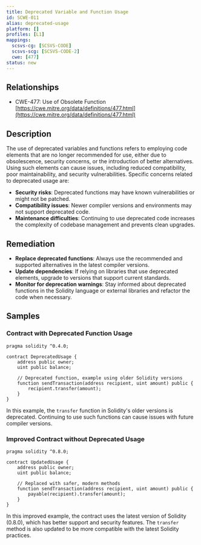 ```yaml
---
title: Deprecated Variable and Function Usage
id: SCWE-011
alias: deprecated-usage
platform: []
profiles: [L1]
mappings:
  scsvs-cg: [SCSVS-CODE]
  scsvs-scg: [SCSVS-CODE-2]
  cwe: [477]
status: new
---
```


## Relationships
- CWE-477: Use of Obsolete Function
  [https://cwe.mitre.org/data/definitions/477.html](https://cwe.mitre.org/data/definitions/477.html)

## Description
The use of deprecated variables and functions refers to employing code elements that are no longer recommended for use, either due to obsolescence, security concerns, or the introduction of better alternatives. Using such elements can cause issues, including reduced compatibility, poor maintainability, and security vulnerabilities. Specific concerns related to deprecated usage are:

- **Security risks**: Deprecated functions may have known vulnerabilities or might not be patched.
- **Compatibility issues**: Newer compiler versions and environments may not support deprecated code.
- **Maintenance difficulties**: Continuing to use deprecated code increases the complexity of codebase management and prevents clean upgrades.

## Remediation
- **Replace deprecated functions**: Always use the recommended and supported alternatives in the latest compiler versions.
- **Update dependencies**: If relying on libraries that use deprecated elements, upgrade to versions that support current standards.
- **Monitor for deprecation warnings**: Stay informed about deprecated functions in the Solidity language or external libraries and refactor the code when necessary.

## Samples

### Contract with Deprecated Function Usage

```solidity
pragma solidity ^0.4.0;

contract DeprecatedUsage {
    address public owner;
    uint public balance;

    // Deprecated function, example using older Solidity versions
    function sendTransaction(address recipient, uint amount) public {
        recipient.transfer(amount);
    }
}
```

In this example, the `transfer` function in Solidity's older versions is deprecated. Continuing to use such functions can cause issues with future compiler versions.

### Improved Contract without Deprecated Usage

```solidity
pragma solidity ^0.8.0;

contract UpdatedUsage {
    address public owner;
    uint public balance;

    // Replaced with safer, modern methods
    function sendTransaction(address recipient, uint amount) public {
        payable(recipient).transfer(amount);
    }
}
```
In this improved example, the contract uses the latest version of Solidity (0.8.0), which has better support and security features. The `transfer` method is also updated to be more compatible with the latest Solidity practices.